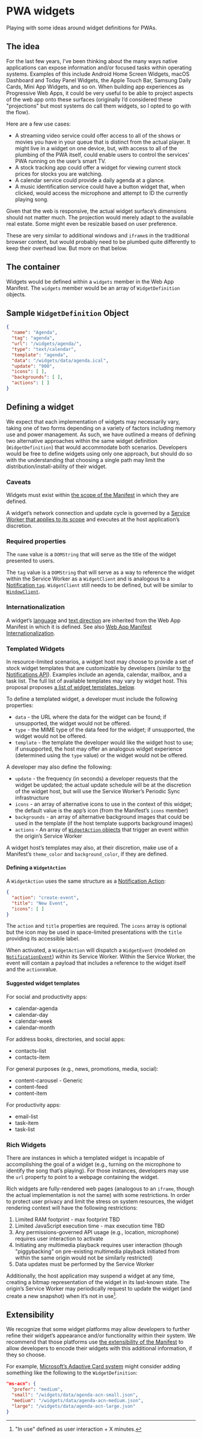 # PWA widgets

Playing with some ideas around widget definitions for PWAs.

## The idea

For the last few years, I’ve been thinking about the many ways native applications can expose information and/or focused tasks within operating systems. Examples of this include Android Home Screen Widgets, macOS Dashboard and Today Panel Widgets, the Apple Touch Bar, Samsung Daily Cards, Mini App Widgets, and so on. When building app experiences as Progressive Web Apps, it could be very useful to be able to project aspects of the web app onto these surfaces (originally I’d considered these "projections" but most systems do call them widgets, so I opted to go with the flow).

Here are a few use cases:

* A streaming video service could offer access to all of the shows or movies you have in your queue that is distinct from the actual player. It might live in a widget on one device, but, with access to all of the plumbing of the PWA itself, could enable users to control the services’ PWA running on the user’s smart TV.
* A stock tracking app could offer a widget for viewing current stock prices for stocks you are watching.
* A calendar service could provide a daily agenda at a glance.
* A music identification service could have a button widget that, when clicked, would access the microphone and attempt to ID the currently playing song.

Given that the web is responsive, the actual widget surface’s dimensions should not matter much. The projection would merely adapt to the available real estate. Some might even be resizable based on user preference.

These are very similar to additional windows and `iframe`s in the traditional browser context, but would probably need to be plumbed quite differently to keep their overhead low. But more on that below.

## The container

Widgets would be defined within a `widgets` member in the Web App Manifest. The `widgets` member would be an array of `WidgetDefinition` objects.

## Sample `WidgetDefinition` Object

```json
{
  "name": "Agenda",
  "tag": "agenda",
  "url": "/widgets/agenda/",
  "type": "text/calendar",
  "template": "agenda",
  "data": "/widgets/data/agenda.ical",
  "update": "900",
  "icons": [ ],
  "backgrounds": [ ],
  "actions": [ ]
}
```

## Defining a widget

We expect that each implementation of widgets may necessarily vary, taking one of two forms depending on a variety of factors including memory use and power management. As such, we have outlined a means of defining two alternative approaches within the same widget definition (`WidgetDefinition`) that would accommodate both scenarios. Developers would be free to define widgets using only one approach, but should do so with the understanding that choosing a single path may limit the distribution/install-ability of their widget.

### Caveats

Widgets must exist within [the scope of the Manifest](https://www.w3.org/TR/appmanifest/#scope-member) in which they are defined.

A widget’s network connection and update cycle is governed by a [Service Worker that applies to its scope](https://www.w3.org/TR/service-workers/#service-worker-registration-scope) and executes at the host application’s discretion.

### Required properties

The `name` value is a `DOMString` that will serve as the title of the widget presented to users.

The `tag` value is a `DOMString` that will serve as a way to reference the widget within the Service Worker as a `WidgetClient` and is analogous to a [Notification `tag`](https://notifications.spec.whatwg.org/#tag). `WidgetClient` still needs to be defined, but will be similar to [`WindowClient`](https://www.w3.org/TR/service-workers/#ref-for-dfn-window-client).

### Internationalization

A widget’s [language](https://www.w3.org/TR/appmanifest/#lang-member) and [text direction](https://www.w3.org/TR/appmanifest/#dir-member) are inherited from the Web App Manifest in which it is defined. See also [Web App Manifest Internationalization](https://w3c.github.io/manifest/#internationalization).

### Templated Widgets

In resource-limited scenarios, a widget host may choose to provide a set of stock widget templates that are customizable by developers (similar to [the Notifications API](https://notifications.spec.whatwg.org/#lifetime-and-ui-integrations)). Examples include an agenda, calendar, mailbox, and a task list. The full list of available templates may vary by widget host. This proposal proposes [a list of widget templates, below](#Suggested-widget-templates).

To define a templated widget, a developer must include the following properties:

* `data` - the URL where the data for the widget can be found; if unsupported, the widget would not be offered.
* `type` - the MIME type of the data feed for the widget; if unsupported, the widget would not be offered.
* `template` - the template the developer would like the widget host to use; if unsupported, the host may offer an analogous widget experience (determined using the `type` value) or the widget would not be offered.

A developer may also define the following:

* `update` - the frequency (in seconds) a developer requests that the widget be updated; the actual update schedule will be at the discretion of the widget host, but will use the Service Worker’s Periodic Sync infrastructure
* `icons` - an array of alternative icons to use in the context of this widget; the default value is the app’s icon (from the Manifest’s `icons` member)
* `backgrounds` - an array of alternative background images that could be used in the template (if the host template supports background images)
* `actions` - An array of [`WidgetAction` objects](#Defining-a-WidgetAction) that trigger an event within the origin’s Service Worker

A widget host’s templates may also, at their discretion, make use of a Manifest’s `theme_color` and `background_color`, if they are defined.

#### Defining a `WidgetAction`

A `WidgetAction` uses the same structure as a [Notification Action](https://notifications.spec.whatwg.org/#dictdef-notificationaction):

```json
{
  "action": "create-event",
  "title": "New Event",
  "icons": [ ]
}
```

The `action` and `title` properties are required. The `icons` array is optional but the icon may be used in space-limited presentations with the `title` providing its accessible label.

When activated, a `WidgetAction` will dispatch a `WidgetEvent` (modeled on [`NotificationEvent`](https://notifications.spec.whatwg.org/#example-50e7c86c)) within its Service Worker. Within the Service Worker, the event will contain a payload that includes a reference to the widget itself and the `action`value.

#### Suggested widget templates

For social and productivity apps:

* calendar-agenda
* calendar-day
* calendar-week
* calendar-month

For address books, directories, and social apps:

* contacts-list
* contacts-item

For general purposes (e.g., news, promotions, media, social):

* content-carousel - Generic
* content-feed
* content-item

For productivity apps:

* email-list
* task-item
* task-list

### Rich Widgets

There are instances in which a templated widget is incapable of accomplishing the goal of a widget (e.g., turning on the microphone to identify the song that’s playing). For those instances, developers may use the `url` property to point to a webpage containing the widget. 

Rich widgets are fully-rendered web pages (analogous to an `iframe`, though the actual implementation is not the same) with some restrictions. In order to protect user privacy and limit the stress on system resources, the widget rendering context will have the following restrictions:

1. Limited RAM footprint - max footprint TBD
2. Limited JavaScript execution time - max execution time TBD
3. Any permissions-governed API usage (e.g., location, microphone) requires user interaction to activate
4. Initiating any multimedia playback requires user interaction (though "piggybacking" on pre-existing multimedia playback initiated from within the same origin would not be similarly restricted)
5. Data updates must be performed by the Service Worker

Additionally, the host application may suspend a widget at any time, creating a bitmap representation of the widget in its last-known state. The origin’s Service Worker may periodically request to update the widget (and create a new snapshot) when it’s not in use[^1].

## Extensibility

We recognize that some widget platforms may allow developers to further refine their widget’s appearance and/or functionality within their system. We recommend that those platforms use [the extensibility of the Manifest](https://www.w3.org/TR/appmanifest/#extensibility) to allow developers to encode their widgets with this additional information, if they so choose.

For example, [Microsoft’s Adaptive Card system](https://docs.microsoft.com/en-us/adaptive-cards/templating/) might consider adding something like the following to the `WidgetDefinition`:

```json
"ms-acn": {
  "prefer": "medium",
  "small": "/widgets/data/agenda-acn-small.json",
  "medium": "/widgets/data/agenda-acn-medium.json",
  "large": "/widgets/data/agenda-acn-large.json"
}
```


[^1]: "In use" defined as user interaction + X minutes.
